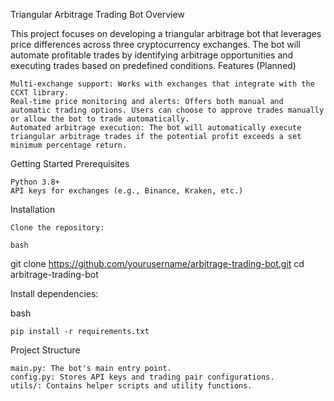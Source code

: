 Triangular Arbitrage Trading Bot
Overview

This project focuses on developing a triangular arbitrage bot that leverages price differences across three cryptocurrency exchanges. The bot will automate profitable trades by identifying arbitrage opportunities and executing trades based on predefined conditions.
Features (Planned)

    Multi-exchange support: Works with exchanges that integrate with the CCXT library.
    Real-time price monitoring and alerts: Offers both manual and automatic trading options. Users can choose to approve trades manually or allow the bot to trade automatically.
    Automated arbitrage execution: The bot will automatically execute triangular arbitrage trades if the potential profit exceeds a set minimum percentage return.

Getting Started
Prerequisites

    Python 3.8+
    API keys for exchanges (e.g., Binance, Kraken, etc.)

Installation

    Clone the repository:

    bash

git clone https://github.com/yourusername/arbitrage-trading-bot.git
cd arbitrage-trading-bot

Install dependencies:

bash

    pip install -r requirements.txt

Project Structure

    main.py: The bot's main entry point.
    config.py: Stores API keys and trading pair configurations.
    utils/: Contains helper scripts and utility functions.

